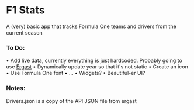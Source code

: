 #  F1 Stats
A (very) basic app that tracks Formula One teams and drivers from the current season

### To Do:
• Add live data, currently everything is just hardcoded. Probably going to use [Ergast](http://ergast.com/mrd)
• Dynamically update year so that it's not static
• Create an icon
• Use Formula One font
• ...
• Widgets?
• Beautiful-er UI?

### Notes:
Drivers.json is a copy of the API JSON file from ergast
